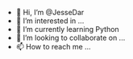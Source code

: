 - 👋 Hi, I’m @JesseDar
- 👀 I’m interested in ...
- 🌱 I’m currently learning Python
- 💞️ I’m looking to collaborate on ...
- 📫 How to reach me ...

<!---
JesseDar/JesseDar is a ✨ special ✨ repository because its `README.md` (this file) appears on your GitHub profile.
You can click the Preview link to take a look at your changes.
--->
